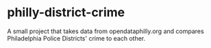 # philly-district-crime
A small project that takes data from opendataphilly.org and compares Philadelphia Police Districts' crime to each other.
